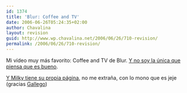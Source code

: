 ```yaml
---
id: 1374
title: 'Blur: Coffee and TV'
date: 2006-06-26T05:24:35+02:00
author: Chavalina
layout: revision
guid: http://www.wp.chavalina.net/2006/06/26/710-revision/
permalink: /2006/06/26/710-revision/
---
```

Mi v&iacute;deo muy m&aacute;s favorito: Coffee and TV de Blur. <a href="http://www.pitchforkmedia.com/article/feature/36588/Staff_List_100_Awesome_Music_Videos" target="_blank">Y no soy la &uacute;nica que piensa que es bueno</a>.



<a href="http://www.milkyfan.com/" target="_blank">Y Milky tiene su propia p&aacute;gina</a>, no me extra&ntilde;a, con lo mono que es jeje (gracias <a href="http://www.chochitopelao.com/" target="_blank">Gallego</a>)
